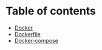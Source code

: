 # Table of contents

* [Docker](README.md)
* [Dockerfile](dockerfile.md)
* [Docker-compose](docker-compose.md)
